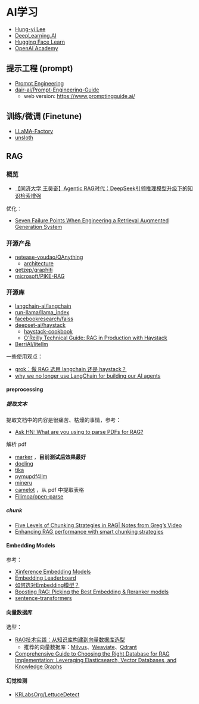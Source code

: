 # AI学习

- [Hung-yi Lee](https://www.youtube.com/@HungyiLeeNTU)
- [DeepLearning.AI](https://www.deeplearning.ai)
- [Hugging Face Learn](https://huggingface.co/learn)
- [OpenAI Academy](https://academy.openai.com/home)



## 提示工程 (prompt)

- [Prompt Engineering](https://www.kaggle.com/whitepaper-prompt-engineering)
- [dair-ai/Prompt-Engineering-Guide](https://github.com/dair-ai/Prompt-Engineering-Guide)
   + web version: <https://www.promptingguide.ai/>

## 训练/微调 (Finetune)

- [LLaMA-Factory](https://github.com/hiyouga/LLaMA-Factory)
- [unsloth](https://github.com/unslothai/unsloth)

## RAG

### 概览

- [【同济大学 王昊奋】Agentic RAG时代：DeepSeek引领推理模型升级下的知识检索增强](https://www.bilibili.com/video/BV1gwXrYMECi)

优化：

- [Seven Failure Points When Engineering a Retrieval Augmented Generation System](https://arxiv.org/abs/2401.05856)

### 开源产品

- [netease-youdao/QAnything](https://github.com/netease-youdao/QAnything)
  + [architecture](https://qanything.ai/docs/architecture)
- [getzep/graphiti](https://github.com/getzep/graphiti)
- [microsoft/PIKE-RAG](https://github.com/microsoft/PIKE-RAG)


### 开源库

- [langchain-ai/langchain](https://github.com/langchain-ai/langchain)
- [run-llama/llama_index](https://github.com/run-llama/llama_index)
- [facebookresearch/faiss](https://github.com/facebookresearch/faiss)
- [deepset-ai/haystack](https://github.com/deepset-ai/haystack)
  + [haystack-cookbook](https://github.com/deepset-ai/haystack-cookbook)
  + [O’Reilly Technical Guide: RAG in Production with Haystack](https://www.deepset.ai/guides/oreilly-guide-rag-in-production-with-haystack)
- [BerriAI/litellm](https://github.com/BerriAI/litellm)

一些使用观点：

- [grok：做 RAG 选用 langchain 还是 haystack？](https://x.com/i/grok/share/hbUNrNPuVq2Pvp3wtR21UxxVJ)
- [why we no longer use LangChain for building our AI agents](https://www.octomind.dev/blog/why-we-no-longer-use-langchain-for-building-our-ai-agents)

#### preprocessing

##### 提取文本

提取文档中的内容是很痛苦、枯燥的事情，参考：

- [Ask HN: What are you using to parse PDFs for RAG?](https://news.ycombinator.com/item?id=41072632)

解析 pdf

- [marker](https://github.com/VikParuchuri/marker) ，**目前测试后效果最好**
- [docling](https://github.com/docling-project/docling)
- [tika](https://github.com/apache/tika)
- [pymupdf4llm](https://github.com/pymupdf/RAG)
- [mineru](https://github.com/opendatalab/mineru)
- [camelot](https://github.com/camelot-dev/camelot) ，从 pdf 中提取表格
- [Filimoa/open-parse](https://github.com/Filimoa/open-parse/)

##### chunk

- [Five Levels of Chunking Strategies in RAG| Notes from Greg’s Video](https://medium.com/@anuragmishra_27746/five-levels-of-chunking-strategies-in-rag-notes-from-gregs-video-7b735895694d)
- [Enhancing RAG performance with smart chunking strategies](https://developer.ibm.com/articles/awb-enhancing-rag-performance-chunking-strategies/)

#### Embedding Models

参考：

- [Xinference Embedding Models](https://inference.readthedocs.io/en/v1.1.0/models/builtin/embedding/index.html)
- [Embedding Leaderboard](https://huggingface.co/spaces/mteb/leaderboard)
- [如何选对Embedding模型？](https://zhuanlan.zhihu.com/p/31981408298)
- [Boosting RAG: Picking the Best Embedding & Reranker models](https://www.llamaindex.ai/blog/boosting-rag-picking-the-best-embedding-reranker-models-42d079022e83)
- [sentence-transformers](https://github.com/UKPLab/sentence-transformers)

#### 向量数据库

选型：

- [RAG技术实践：从知识库构建到向量数据库选型](https://zhuanlan.zhihu.com/p/25172238481)
  + 推荐的向量数据库：[Milvus](https://github.com/milvus-io/milvus)、[Weaviate](https://github.com/weaviate/weaviate)、[Qdrant](https://github.com/qdrant/qdrant)
- [Comprehensive Guide to Choosing the Right Database for RAG Implementation: Leveraging Elasticsearch, Vector Databases, and Knowledge Graphs](https://medium.com/@sampan090611/comprehensive-guide-to-choosing-the-right-database-for-rag-implementation-leveraging-47e7c6583fdc)

#### 幻觉检测

- [KRLabsOrg/LettuceDetect](https://github.com/KRLabsOrg/LettuceDetect)
